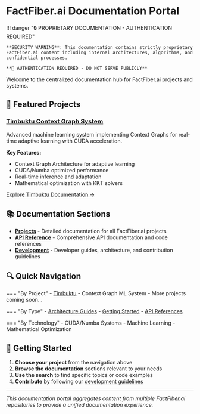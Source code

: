 # FactFiber.ai Documentation Portal

!!! danger "🔒 PROPRIETARY DOCUMENTATION - AUTHENTICATION REQUIRED"

    **SECURITY WARNING**: This documentation contains strictly proprietary
    FactFiber.ai content including internal architectures, algorithms, and
    confidential processes.

    **🚨 AUTHENTICATION REQUIRED - DO NOT SERVE PUBLICLY**

Welcome to the centralized documentation hub for FactFiber.ai projects and systems.

## 🚀 **Featured Projects**

### [Timbuktu Context Graph System](projects/timbuktu/)

Advanced machine learning system implementing Context Graphs for real-time
adaptive learning with CUDA acceleration.

**Key Features:**

- Context Graph Architecture for adaptive learning
- CUDA/Numba optimized performance
- Real-time inference and adaptation
- Mathematical optimization with KKT solvers

[Explore Timbuktu Documentation →](projects/timbuktu/)

## 📚 **Documentation Sections**

- **[Projects](projects/)** - Detailed documentation for all FactFiber.ai projects
- **[API Reference](api/)** - Comprehensive API documentation and code references
- **[Development](dev/)** - Developer guides, architecture, and contribution guidelines

## 🔍 **Quick Navigation**

=== "By Project"
    - [Timbuktu](projects/timbuktu/) - Context Graph ML System
    - More projects coming soon...

=== "By Type"
    - [Architecture Guides](dev/architecture/)
    - [Getting Started](dev/getting-started/)
    - [API References](api/)

=== "By Technology"
    - CUDA/Numba Systems
    - Machine Learning
    - Mathematical Optimization

## 🎯 **Getting Started**

1. **Choose your project** from the navigation above
2. **Browse the documentation** sections relevant to your needs
3. **Use the search** to find specific topics or code examples
4. **Contribute** by following our [development guidelines](dev/contributing/)

---

*This documentation portal aggregates content from multiple FactFiber.ai
repositories to provide a unified documentation experience.*
